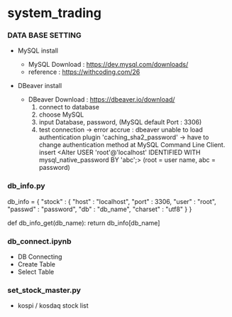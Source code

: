 # system_trading

### DATA BASE SETTING
- MySQL install 
  - MySQL Download : https://dev.mysql.com/downloads/ 
  - reference : https://withcoding.com/26

- DBeaver install 
  - DBeaver Download : https://dbeaver.io/download/ 
    1) connect to database 
    2) choose MySQL 
    3) input Database, password, (MySQL default Port : 3306) 
    4) test connection -> error accrue : dbeaver unable to load authentication plugin 'caching_sha2_password' 
    -> have to change authentication method at MySQL Command Line Client. 
    insert <Alter USER 'root'@'localhost' IDENTIFIED WITH mysql_native_password BY 'abc';> 
    (root = user name, abc = password)

### db_info.py

db_info = {
    "stock" : {
        "host" : "localhost",
        "port" : 3306,
        "user" : "root",
        "passwd" : "password",
        "db" : "db_name",
        "charset" : "utf8"
    }
}

def db_info_get(db_name):
    return db_info[db_name]
 

### db_connect.ipynb
- DB Connecting
- Create Table
- Select Table 


### set_stock_master.py
- kospi / kosdaq stock list 




